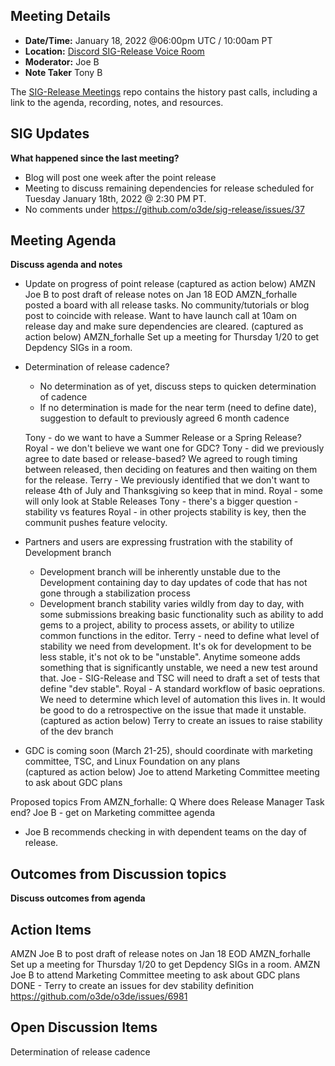 ## Meeting Details

- **Date/Time:** January 18, 2022 @06:00pm UTC / 10:00am PT
- **Location:** [Discord SIG-Release Voice Room](https://discord.gg/Z2bzwCRJEz)
- **Moderator:** Joe B
- **Note Taker** Tony B

The [SIG-Release Meetings](https://github.com/o3de/sig-release/tree/main/meetings) repo contains the history past calls, including a link to the agenda, recording, notes, and resources.

## SIG Updates

**What happened since the last meeting?**
- Blog will post one week after the point release
- Meeting to discuss remaining dependencies for release scheduled for Tuesday January 18th, 2022 @ 2:30 PM PT.  
- No comments under https://github.com/o3de/sig-release/issues/37 


## Meeting Agenda

**Discuss agenda and notes**

- Update on progress of point release 
(captured as action below) AMZN Joe B to post draft of release notes on Jan 18 EOD
AMZN_forhalle posted a board with all release tasks. No community/tutorials or blog post to coincide with release.
Want to have launch call at 10am on release day and make sure dependencies are cleared.
(captured as action below) AMZN_forhalle Set up a meeting for Thursday 1/20 to get Depdency SIGs in a room.


- Determination of release cadence? 
     - No determination as of yet, discuss steps to quicken determination of cadence
     - If no determination is made for the near term (need to define date), suggestion to default to previously agreed 6 month cadence
	 
	 Tony - do we want to have a Summer Release or a Spring Release? 
	 Royal - we don't believe we want one for GDC?
	 Tony - did we previously agree to date based or release-based? We agreed to rough timing between released, then deciding on features and then waiting on them for the release. 
	 Terry - We previously identified that we don't want to release 4th of July and Thanksgiving so keep that in mind.
	 Royal - some will only look at Stable Releases
	 Tony - there's a bigger question - stability vs features
	    Royal - in other projects stability is key, then the communit pushes feature velocity.
	 
	 
- Partners and users are expressing frustration with the stability of Development branch
     - Development branch will be inherently unstable due to the Development containing day to day updates of code that has not gone through a stabilization process
     - Development branch stability varies wildly from day to day, with some submissions breaking basic functionality such as ability to add gems to a project, ability to process assets, or ability to utilize common functions in the editor. 
	 Terry - need to define what level of stability we need from development. It's ok for development to be less stable, it's not ok to be "unstable". Anytime someone adds something that is significantly unstable, we need a new test around that.
	 Joe - SIG-Release and TSC will need to draft a set of tests that define "dev stable". 
	 Royal - A standard workflow of basic oeprations. We need to determine which level of automation this lives in. It would be good to do a retrospective on the issue that made it unstable.
	 (captured as action below) Terry to create an issues to raise stability of the dev branch 
	 
	 
- GDC is coming soon (March 21-25), should coordinate with marketing committee, TSC, and Linux Foundation on any plans    
     (captured as action below) Joe to attend Marketing Committee meeting to ask about GDC plans


Proposed topics
From AMZN_forhalle: Q Where does Release Manager Task end?  Joe B - get on Marketing committee agenda
- Joe B recommends checking in with dependent teams on the day of release.
 



## Outcomes from Discussion topics

**Discuss outcomes from agenda**

## Action Items

AMZN Joe B to post draft of release notes on Jan 18 EOD
AMZN_forhalle Set up a meeting for Thursday 1/20 to get Depdency SIGs in a room.
AMZN Joe B to attend Marketing Committee meeting to ask  about GDC plans
DONE - Terry to create an issues for dev stability definition https://github.com/o3de/o3de/issues/6981

## Open Discussion Items
Determination of release cadence


